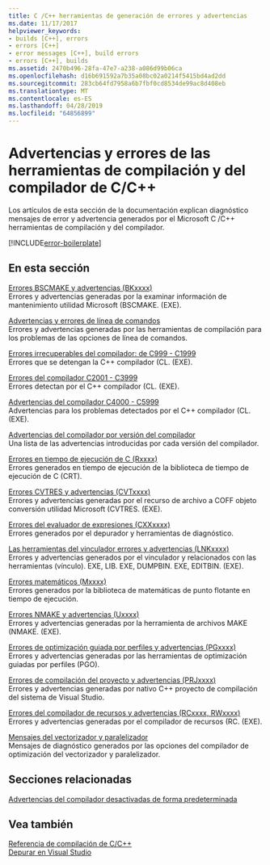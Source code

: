 ```yaml
---
title: C /C++ herramientas de generación de errores y advertencias
ms.date: 11/17/2017
helpviewer_keywords:
- builds [C++], errors
- errors [C++]
- error messages [C++], build errors
- errors [C++], builds
ms.assetid: 2470b496-28fa-47e7-a238-a086d99b06ca
ms.openlocfilehash: d16b691592a7b35a08bc02a0214f5415bd4ad2dd
ms.sourcegitcommit: 283cb64fd7958a6b7fbf0cd8534de99ac8d408eb
ms.translationtype: MT
ms.contentlocale: es-ES
ms.lasthandoff: 04/28/2019
ms.locfileid: "64856899"
---
```

# <a name="cc-compiler-and-build-tools-errors-and-warnings"></a>Advertencias y errores de las herramientas de compilación y del compilador de C/C++

Los artículos de esta sección de la documentación explican diagnóstico mensajes de error y advertencia generados por el Microsoft C /C++ herramientas de compilación y del compilador.

[!INCLUDE[error-boilerplate](../includes/error-boilerplate.md)]

## <a name="in-this-section"></a>En esta sección

[Errores BSCMAKE y advertencias (BKxxxx)](../tool-errors/bscmake-errors-bk1500-through-bk4505.md) \
Errores y advertencias generadas por la examinar información de mantenimiento utilidad Microsoft (BSCMAKE. (EXE).

[Advertencias y errores de línea de comandos](../tool-errors/command-line-errors-d8000-through-d9999.md) \
Errores y advertencias generadas por las herramientas de compilación para los problemas de las opciones de línea de comandos.

[Errores irrecuperables del compilador: de C999 - C1999](../compiler-errors-1/compiler-fatal-errors-c999-through-c1999.md) \
Errores que se detengan la C++ compilador (CL. (EXE).

[Errores del compilador C2001 - C3999](../compiler-errors-1/compiler-errors-c2001-through-c2099.md) \
Errores detectan por el C++ compilador (CL. (EXE).

[Advertencias del compilador C4000 - C5999](../compiler-warnings/compiler-warnings-c4000-through-c4199.md) \
Advertencias para los problemas detectados por el C++ compilador (CL. (EXE).

[Advertencias del compilador por versión del compilador](../compiler-warnings/compiler-warnings-by-compiler-version.md) \
Una lista de las advertencias introducidas por cada versión del compilador.

[Errores en tiempo de ejecución de C (Rxxxx)](../tool-errors/c-runtime-errors-r6002-through-r6035.md) \
Errores generados en tiempo de ejecución de la biblioteca de tiempo de ejecución de C (CRT).

[Errores CVTRES y advertencias (CVTxxxx)](../tool-errors/cvtres-errors-cvt1100-through-cvt4001.md) \
Errores y advertencias generadas por el recurso de archivo a COFF objeto conversión utilidad Microsoft (CVTRES. (EXE).

[Errores del evaluador de expresiones (CXXxxxx)](../tool-errors/expression-evaluator-errors-cxx0000-through-cxx0072.md) \
Errores generados por el depurador y herramientas de diagnóstico.

[Las herramientas del vinculador errores y advertencias (LNKxxxx)](../tool-errors/linker-tools-errors-and-warnings.md) \
Errores y advertencias generados por el vinculador y relacionados con las herramientas (vínculo). EXE, LIB. EXE, DUMPBIN. EXE, EDITBIN. (EXE).

[Errores matemáticos (Mxxxx)](../tool-errors/math-errors-m6101-through-m6205.md) \
Errores generados por la biblioteca de matemáticas de punto flotante en tiempo de ejecución.

[Errores NMAKE y advertencias (Uxxxx)](../tool-errors/nmake-errors-u1000-through-u4011.md) \
Errores y advertencias generadas por la herramienta de archivos MAKE (NMAKE. (EXE).

[Errores de optimización guiada por perfiles y advertencias (PGxxxx)](../tool-errors/profile-guided-optimization-errors-and-warnings.md) \
Errores y advertencias generadas por las herramientas de optimización guiadas por perfiles (PGO).

[Errores de compilación del proyecto y advertencias (PRJxxxx)](../tool-errors/project-build-errors-and-warnings-prjxxxx.md) \
Errores y advertencias generadas por nativo C++ proyecto de compilación del sistema de Visual Studio.

[Errores del compilador de recursos y advertencias (RCxxxx, RWxxxx)](../tool-errors/resource-compiler-errors-rc1000-through-rc4413.md) \
Errores y advertencias generadas por el compilador de recursos (RC. (EXE).

[Mensajes del vectorizador y paralelizador](../tool-errors/vectorizer-and-parallelizer-messages.md) \
Mensajes de diagnóstico generados por las opciones del compilador de optimización del vectorizador y paralelizador.

## <a name="related-sections"></a>Secciones relacionadas

[Advertencias del compilador desactivadas de forma predeterminada](../../preprocessor/compiler-warnings-that-are-off-by-default.md)

## <a name="see-also"></a>Vea también

[Referencia de compilación de C/C++](../../build/reference/c-cpp-building-reference.md) \
[Depurar en Visual Studio](/visualstudio/debugger/debugging-in-visual-studio)